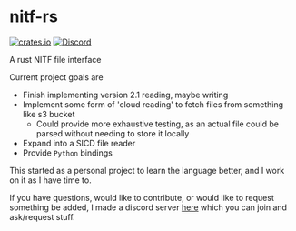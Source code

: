 # nitf-rs

[![crates.io](https://img.shields.io/crates/v/nitf-rs)](https://crates.io/crates/nitf-rs)
[![Discord](https://img.shields.io/discord/1109246714721865810?label=discord&logo=discord&logoColor=white&color=blue)](https://discord.gg/Kg7NwN4XgS)

A rust NITF file interface

Current project goals are
- Finish implementing version 2.1 reading, maybe writing
- Implement some form of 'cloud reading' to fetch files from something like s3 bucket
  - Could provide more exhaustive testing, as an actual file could be parsed without needing to store it locally
- Expand into a SICD file reader 
- Provide `Python` bindings 

This started as a personal project to learn the language better, and I work on 
it as I have time to. 

If you have questions, would like to contribute, or would like to request 
something be added, I made a discord server [here](https://discord.gg/Kg7NwN4XgS)
which you can join and ask/request stuff.